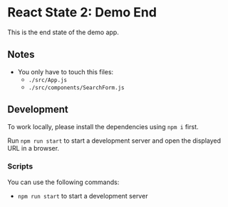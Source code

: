 # React State 2: Demo End

This is the end state of the demo app.

## Notes

- You only have to touch this files:
  - `./src/App.js`
  - `./src/components/SearchForm.js`

## Development

To work locally, please install the dependencies using `npm i` first.

Run `npm run start` to start a development server and open the displayed URL in a browser.

### Scripts

You can use the following commands:

- `npm run start` to start a development server
